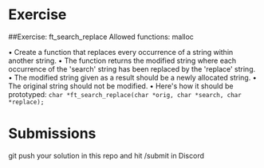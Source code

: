 # Exercise

##Exercise: ft_search_replace
Allowed functions: malloc

• Create a function that replaces every occurrence of a string within another string.
• The function returns the modified string where each occurrence of the 'search' string has been replaced by the 'replace' string.
• The modified string given as a result should be a newly allocated string.
• The original string should not be modified.
• Here's how it should be prototyped:
`char *ft_search_replace(char *orig, char *search, char *replace);`
# Submissions 
 git push your solution in this repo and hit /submit in Discord